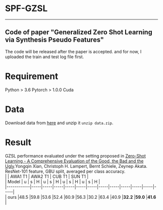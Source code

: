# SPF-GZSL
---------------------------------------------------------------------------------------------------
Code of paper "Generalized Zero Shot Learning via Synthesis Pseudo Features"
---------------------------------------------------------------------------------------------------
The code will be released after the paper is accepted.
and for now, I uploaded the train and test log file first.
# Requirement
Python > 3.6
Pytorch > 1.0.0
Cuda
# Data
Download data from [here](http://www.robots.ox.ac.uk/~lz/DEM_cvpr2017/data.zip) and unzip it `unzip data.zip`.

# Result
GZSL performance evaluated under the setting proposed in [Zero-Shot Learning - A Comprehensive Evaluation of the Good, the Bad and the Ugly](https://arxiv.org/abs/1707.00600).Yongqin Xian, Christoph H. Lampert, Bernt Schiele, Zeynep Akata.  
ResNet-101 feature, GBU split, averaged per class accuracy.  
|            |     AWA1 T1     |      AWA2 T1         |      CUB T1         |    SUN T1     |   
| Model      |  u  |  s  |  H  |  u  |  s  |  H  |  u  |  s  |  H  |  u  |  s  |  H  |  
|------------|-----|-----|-----|-----|-----|-----|-----|-----|-----|-----|-----|-----|  
| ours       |48.5 |59.8 |53.6 |52.4 |60.9 |56.3 |30.2 |63.4 |40.9 |**32.2** |**59.0** |**41.6** |  

